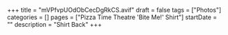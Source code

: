 +++
title = "mVPfvpUOdObCecDgRkCS.avif"
draft = false
tags = ["Photos"]
categories = []
pages = ["Pizza Time Theatre 'Bite Me!' Shirt"]
startDate = ""
description = "Shirt Back"
+++

